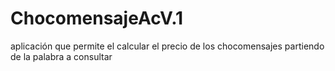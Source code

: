 # ChocomensajeAcV.1
aplicación que permite el calcular el precio de los chocomensajes partiendo de la palabra a consultar
